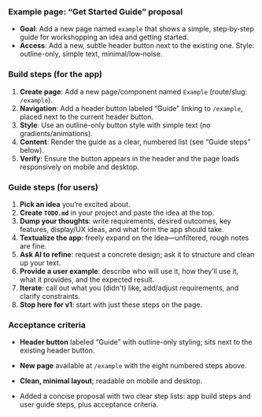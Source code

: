 ### Example page: “Get Started Guide” proposal

- **Goal**: Add a new page named `example` that shows a simple, step‑by‑step guide for workshopping an idea and getting started.
- **Access**: Add a new, subtle header button next to the existing one. Style: outline-only, simple text, minimal/low‑noise.

### Build steps (for the app)

1. **Create page**: Add a new page/component named `Example` (route/slug: `/example`).
2. **Navigation**: Add a header button labeled “Guide” linking to `/example`, placed next to the current header button.
3. **Style**: Use an outline-only button style with simple text (no gradients/animations).
4. **Content**: Render the guide as a clear, numbered list (see “Guide steps” below).
5. **Verify**: Ensure the button appears in the header and the page loads responsively on mobile and desktop.

### Guide steps (for users)

1. **Pick an idea** you’re excited about.
2. **Create `TODO.md`** in your project and paste the idea at the top.
3. **Dump your thoughts**: write requirements, desired outcomes, key features, display/UX ideas, and what form the app should take.
4. **Textualize the app**: freely expand on the idea—unfiltered, rough notes are fine.
5. **Ask AI to refine**: request a concrete design; ask it to structure and clean up your text.
6. **Provide a user example**: describe who will use it, how they’ll use it, what it provides, and the expected result.
7. **Iterate**: call out what you (didn't) like, add/adjust requirements, and clarify constraints.
8. **Stop here for v1**: start with just these steps on the page.

### Acceptance criteria

- **Header button** labeled “Guide” with outline-only styling; sits next to the existing header button.
- **New page** available at `/example` with the eight numbered steps above.
- **Clean, minimal layout**; readable on mobile and desktop.

- Added a concise proposal with two clear step lists: app build steps and user guide steps, plus acceptance criteria.